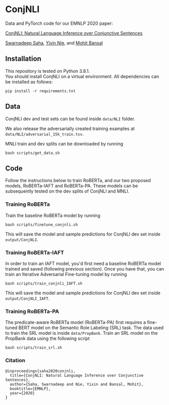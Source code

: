 # ConjNLI
Data and PyTorch code for our EMNLP 2020 paper:

[ConjNLI: Natural Language Inference over Conjunctive Sentences]()

[Swarnadeep Saha](https://swarnahub.github.io/), [Yixin Nie](https://easonnie.github.io/), and [Mohit Bansal](https://www.cs.unc.edu/~mbansal/)

## Installation
This repository is tested on Python 3.8.1.  
You should install ConjNLI on a virtual environment. All dependencies can be installed as follows:
```
pip install -r requirements.txt
```

## Data

ConjNLI dev and test sets can be found inside ```data/NLI``` folder.

We also release the adversarially created training examples at ```data/NLI/adversarial_15k_train.tsv```.

MNLI train and dev splits can be downloaded by running
```
bash scripts/get_data.sh
```

## Code

Follow the instructions below to train RoBERTa, and our two proposed models, RoBERTa-IAFT and RoBERTa-PA. These models can be subsequently tested on the dev splits of ConjNLI and MNLI.

### Training RoBERTa

Train the baseline RoBERTa model by running
```
bash scripts/finetune_conjnli.sh
```
This will save the model and sample predictions for ConjNLI dev set inside ```output/ConjNLI```.

### Training RoBERTa-IAFT

In order to train an IAFT model, you'd first need a baseline RoBERTa model trained and saved (following previous section). Once you have that, you can train an Iterative Adversarial Fine-tuning model by running
```
bash scripts/train_conjnli_IAFT.sh
```
This will save the model and sample predictions for ConjNLI dev set inside ```output/ConjNLI_IAFT```.

### Training RoBERTa-PA

The predicate-aware RoBERTa model (RoBERTa-PA) first requires a fine-tuned BERT model on the Semantic Role Labeling (SRL) task. The data used to train the SRL model is inside ```data/PropBank```.
Train an SRL model on the PropBank data using the following script
```
bash scripts/train_srl.sh
```

### Citation
```
@inproceedings{saha2020conjnli,
  title={ConjNLI: Natural Language Inference over Conjunctive Sentences},
  author={Saha, Swarnadeep and Nie, Yixin and Bansal, Mohit},
  booktitle={EMNLP},
  year={2020}
}
```
